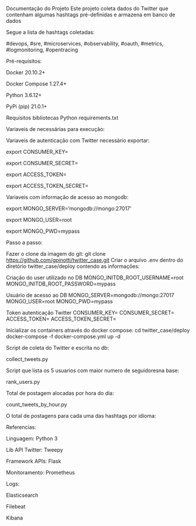 Documentação do Projeto
Este projeto coleta dados do Twitter que contenham algumas hashtags pré-definidas e armazena em banco de dados

Segue a lista de hashtags coletadas:

#devops, #sre, #microservices, #observability, #oauth, #metrics, #logmonitoring, #opentracing


Pré-requisitos:




Docker 20.10.2+

Docker Compose 1.27.4+

Python 3.6.12+

PyPi (pip) 21.0.1+

Requisitos bibliotecas Python requirements.txt


Variaveis de necessárias para execução:

Variaveis de autenticação com Twitter necessário exportar:

export CONSUMER_KEY=<your-consumer-key>

export CONSUMER_SECRET=<your-consumer-secret>

export ACCESS_TOKEN=<your-access-token>

export ACCESS_TOKEN_SECRET=<your-access-token-secret>


Variaveis com informação de acesso ao mongodb:

export MONGO_SERVER=‘mongodb://mongo:27017’

export MONGO_USER=root

export MONGO_PWD=mypass

Passo a passo:

Fazer o clone da imagem do git:
git clone https://github.com/gpinotti/twitter_case.git
Criar o arquivo .env dentro do diretório twitter_case/deploy contendo as informações:

Criação do user utilizado no DB
MONGO_INITDB_ROOT_USERNAME=root
MONGO_INITDB_ROOT_PASSWORD=mypass

Usuário de acesso ao DB
MONGO_SERVER=mongodb://mongo:27017
MONGO_USER=root
MONGO_PWD=mypass

Token autenticação Twitter
CONSUMER_KEY=
CONSUMER_SECRET=
ACCESS_TOKEN=
ACCESS_TOKEN_SECRET=

Inicializar os containers através do docker compose:
cd twitter_case/deploy
docker-compose -f docker-compose.yml up -d

Script de coleta do Twitter e escrita no db:

collect_tweets.py

Script que lista os 5 usuarios com maior numero de seguidoresna base:

rank_users.py


Total de postagem alocadas por hora do dia:

count_tweets_by_hour.py


O total de postagens para cada uma das hashtags por idioma:



Referencias:


Linguagem: Python 3

Lib API Twitter: Tweepy

Framework APIs: Flask

Monitoramento: Prometheus

Logs:

Elasticsearch

Filebeat

Kibana
